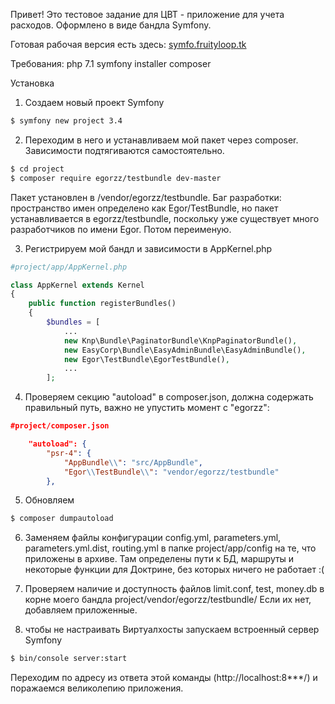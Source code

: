 Привет! Это тестовое задание для ЦВТ - приложение для учета расходов. Оформлено в виде бандла Symfony.

Готовая рабочая версия есть здесь:
[symfo.fruityloop.tk](http://symfo.fruityloop.tk)

Требования:
php 7.1
symfony installer
composer

Установка

1. Создаем новый проект Symfony

```bash
$ symfony new project 3.4
```

2. Переходим в него и устанавливаем мой пакет через composer. Зависимости подтягиваются самостоятельно.

```bash
$ cd project
$ composer require egorzz/testbundle dev-master
```

Пакет установлен в /vendor/egorzz/testbundle. Баг разработки: пространство имен определено как Egor/TestBundle, но пакет устанавливается в egorzz/testbundle, поскольку уже существует много разработчиков по имени Egor. Потом переименую.

3. Регистрируем мой бандл и зависимости в AppKernel.php

```php
#project/app/AppKernel.php

class AppKernel extends Kernel
{
    public function registerBundles()
    {
        $bundles = [
            ...
            new Knp\Bundle\PaginatorBundle\KnpPaginatorBundle(),
            new EasyCorp\Bundle\EasyAdminBundle\EasyAdminBundle(),
            new Egor\TestBundle\EgorTestBundle(),
            ...
        ];
```

4. Проверяем секцию "autoload" в composer.json, должна содержать правильный путь, важно не упустить момент с "egorzz":

```json
#project/composer.json

    "autoload": {
        "psr-4": {
            "AppBundle\\": "src/AppBundle",
            "Egor\\TestBundle\\": "vendor/egorzz/testbundle"
        },
```

5. Обновляем
```bash
$ composer dumpautoload
```

6. Заменяем файлы конфигурации config.yml, parameters.yml, parameters.yml.dist, routing.yml в папке project/app/config на те, что приложены в архиве. Там определены пути к БД, маршруты и некоторые функции для Доктрине, без которых ничего не работает :(

7. Проверяем наличие и доступность файлов limit.conf, test, money.db в корне моего бандла project/vendor/egorzz/testbundle/
Если их нет, добавляем приложенные.

8. чтобы не настраивать Виртуалхосты запускаем встроенный сервер Symfony

```bash
$ bin/console server:start
```

Переходим по адресу из ответа этой команды (http://localhost:8***/) и поражаемся великолепию приложения. 
